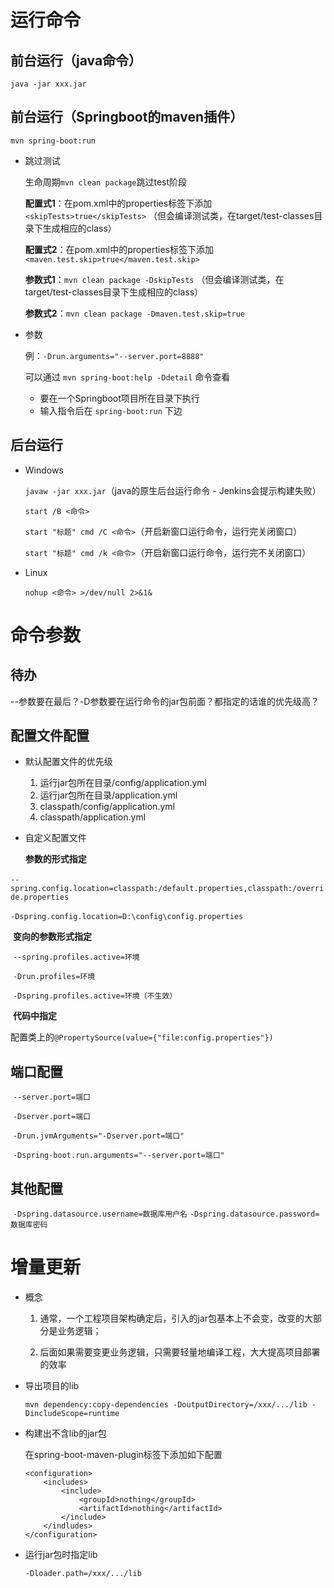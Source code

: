 #  运行命令

## 前台运行（java命令）

`java -jar xxx.jar`

## 前台运行（Springboot的maven插件）

`mvn spring-boot:run`

- 跳过测试

  生命周期`mvn clean package`跳过test阶段

  **配置式1**：在pom.xml中的properties标签下添加`<skipTests>true</skipTests>`
  （但会编译测试类，在target/test-classes目录下生成相应的class）

  **配置式2**：在pom.xml中的properties标签下添加`<maven.test.skip>true</maven.test.skip>`

  **参数式1**：`mvn clean package -DskipTests`
  （但会编译测试类，在target/test-classes目录下生成相应的class）

  **参数式2**：`mvn clean package -Dmaven.test.skip=true`

- 参数

  例：`-Drun.arguments="--server.port=8888"`

  可以通过 `mvn spring-boot:help -Ddetail` 命令查看

  - 要在一个Springboot项目所在目录下执行
  - 输入指令后在 `spring-boot:run` 下边

## 后台运行

- Windows

  `javaw -jar xxx.jar`（java的原生后台运行命令 - Jenkins会提示构建失败）

  `start /B <命令>`

  `start "标题" cmd /C <命令>`（开启新窗口运行命令，运行完关闭窗口）

  `start "标题" cmd /k <命令>`（开启新窗口运行命令，运行完不关闭窗口）

- Linux

  `nohup <命令> >/dev/null 2>&1&`

# 命令参数

## 待办

--参数要在最后？-D参数要在运行命令的jar包前面？都指定的话谁的优先级高？

## 配置文件配置

- 默认配置文件的优先级

  1. 运行jar包所在目录/config/application.yml
  2. 运行jar包所在目录/application.yml
  3. classpath/config/application.yml
  4. classpath/application.yml

- 自定义配置文件

  **参数的形式指定**

​		`--spring.config.location=classpath:/default.properties,classpath:/override.properties`

​		`-Dspring.config.location=D:\config\config.properties`

​		**变向的参数形式指定**

​		`--spring.profiles.active=环境`

​		`-Drun.profiles=环境`

​		`-Dspring.profiles.active=环境（不生效）`

​		**代码中指定**

​		配置类上的`@PropertySource(value={"file:config.properties"})`

## 端口配置

​	`--server.port=端口`

​	`-Dserver.port=端口`

​	`-Drun.jvmArguments="-Dserver.port=端口"`

​	`-Dspring-boot.run.arguments="--server.port=端口"`

## 其他配置

​	`-Dspring.datasource.username=数据库用户名`
​	`-Dspring.datasource.password=数据库密码`

# 增量更新

- 概念

  1. 通常，一个工程项目架构确定后，引入的jar包基本上不会变，改变的大部分是业务逻辑；

  2. 后面如果需要变更业务逻辑，只需要轻量地编译工程，大大提高项目部署的效率

- 导出项目的lib

  ```
  mvn dependency:copy-dependencies -DoutputDirectory=/xxx/.../lib -DincludeScope=runtime
  ```

- 构建出不含lib的jar包

  在spring-boot-maven-plugin标签下添加如下配置

  ```
  <configuration>
      <includes>
          <include>
              <groupId>nothing</groupId>
              <artifactId>nothing</artifactId>
          </include>
      </indludes>
  </configuration>
  ```

- 运行jar包时指定lib

  ```
  -Dloader.path=/xxx/.../lib
  ```